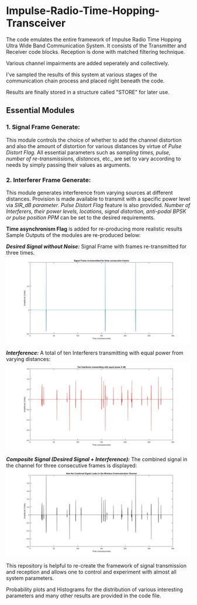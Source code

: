 # Impulse-Radio-Time-Hopping-Transceiver
The code emulates the entire framework of Impulse Radio Time Hopping Ultra Wide Band Communication System. It consists of the Transmitter and Receiver code blocks. Reception is done with matched filtering technique.

Various channel impairments are added seperately and collectively.

I've sampled the results of this system at various stages of the communication chain process and placed right beneath the code.

Results are finally stored in a structure called "STORE" for later use.

## Essential Modules
### 1. Signal Frame Generate:
   
   This module controls the choice of whether to add the channel distortion and also the amount of distortion for various distances by virtue of *Pulse Distort Flag*. All essential parameters such as *sampling times, pulse, number of re-transmissions, distances*, etc., are set to vary according to needs by simply passing their values as arguments. 
### 2. Interferer Frame Generate:

   This module generates interference from varying sources at different distances. Provision is made available to transmit with a specific power level via *SIR_dB parameter*. *Pulse Distort Flag* feature is also provided. *Number of Interferers, their power levels, locations, signal distortion, anti-podal BPSK or pulse position PPM* can be set to the desired requirements.
   
   **Time asynchronism Flag** is added for re-producing more realistic results
Sample Outputs of the modules are re-produced below:

_**Desired Signal without Noise:**_ Signal Frame with frames re-transmitted for three times.
![Signal](Signal.jpg)

_**Interference:**_ A total of ten Interferers transmitting with equal power from varying distances: 
![Signal](Interferer.jpg)

_**Composite Signal (Desired Signal + Interference):**_ The combined signal in the channel for three consecutive frames is displayed:
![Signal](Combined_Signal.jpg)

This repository is helpful to re-create the framework of signal transmission and reception and allows one to control and experiment with almost all system parameters.

Probability plots and Histograms for the distribution of various interesting parameters and many other results are provided in the code file. 
